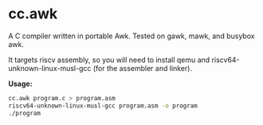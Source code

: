 # cc.awk

A C compiler written in portable Awk. Tested on gawk, mawk, and busybox awk.

It targets riscv assembly, so you will need to install qemu and riscv64-unknown-linux-musl-gcc (for the assembler and linker).

**Usage:**
```bash
cc.awk program.c > program.asm
riscv64-unknown-linux-musl-gcc program.asm -o program
./program 
```
